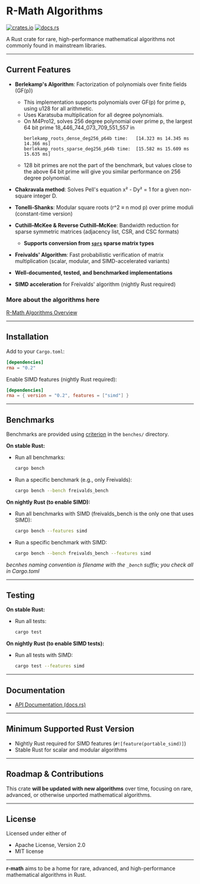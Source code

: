 # R-Math Algorithms

[![crates.io](https://img.shields.io/crates/v/rma.svg)](https://crates.io/crates/rma)
[![docs.rs](https://docs.rs/rma/badge.svg)](https://docs.rs/rma)

A Rust crate for rare, high-performance mathematical algorithms not commonly found in mainstream libraries.

---

## Current Features
- **Berlekamp's Algorithm**: Factorization of polynomials over finite fields (GF(p))
    - This implementation supports polynomials over GF(p) for prime p, using u128 for all arithmetic.
    - Uses Karatsuba multiplication for all degree polynomials.
    - On M4Pro12, solves 256 degree polynomial over prime p, the largest 64 bit prime 18_446_744_073_709_551_557 in 
      ```
      berlekamp_roots_dense_deg256_p64b time:   [14.323 ms 14.345 ms 14.366 ms]
      berlekamp_roots_sparse_deg256_p64b time:  [15.582 ms 15.609 ms 15.635 ms]
      ```
    - 128 bit primes are not the part of the benchmark, but values close to the above 64 bit prime will give you similar performance on 256 degree polynomial.

- **Chakravala method**: Solves Pell's equation x² - Dy² = 1 for a given non-square integer D.
- **Tonelli-Shanks**: Modular square roots (r^2 ≡ n mod p) over prime moduli (constant-time version)
- **Cuthill–McKee & Reverse Cuthill–McKee**: Bandwidth reduction for sparse symmetric matrices (adjacency list, CSR, and CSC formats)
    - **Supports conversion from [`sprs`](https://crates.io/crates/sprs) sparse matrix types**
- **Freivalds' Algorithm**: Fast probabilistic verification of matrix multiplication (scalar, modular, and SIMD-accelerated variants)

- **Well-documented, tested, and benchmarked implementations**
- **SIMD acceleration** for Freivalds' algorithm (nightly Rust required)

### More about the algorithms here

[R-Math Algorithms Overview](R-Math-Algorithms-Overview.md)

---

## Installation

Add to your `Cargo.toml`:

```toml
[dependencies]
rma = "0.2"
```

Enable SIMD features (nightly Rust required):

```toml
[dependencies]
rma = { version = "0.2", features = ["simd"] }
```
---

## Benchmarks

Benchmarks are provided using [criterion](https://crates.io/crates/criterion) in the `benches/` directory.

**On stable Rust:**
- Run all benchmarks:
  ```sh
  cargo bench
  ```
- Run a specific benchmark (e.g., only Freivalds):
  ```sh
  cargo bench --bench freivalds_bench
  ```

**On nightly Rust (to enable SIMD):**
- Run all benchmarks with SIMD (freivalds_bench is the only one that uses SIMD):
  ```sh
  cargo bench --features simd
  ```
- Run a specific benchmark with SIMD:
  ```sh
  cargo bench --bench freivalds_bench --features simd
  ```

*becnhes naming convention is filename with the `_bench` suffix; you check all in Cargo.toml*

---

## Testing

**On stable Rust:**
- Run all tests:
  ```sh
  cargo test
  ```

**On nightly Rust (to enable SIMD tests):**
- Run all tests with SIMD:
  ```sh
  cargo test --features simd
  ```

---

## Documentation

- [API Documentation (docs.rs)](https://docs.rs/rma)

---

## Minimum Supported Rust Version

- Nightly Rust required for SIMD features (`#![feature(portable_simd)]`)
- Stable Rust for scalar and modular algorithms

---

## Roadmap & Contributions

This crate **will be updated with new algorithms** over time, focusing on rare, advanced, or otherwise unported mathematical algorithms.

---

## License

Licensed under either of
- Apache License, Version 2.0
- MIT license

---

**r-math** aims to be a home for rare, advanced, and high-performance mathematical algorithms in Rust.
